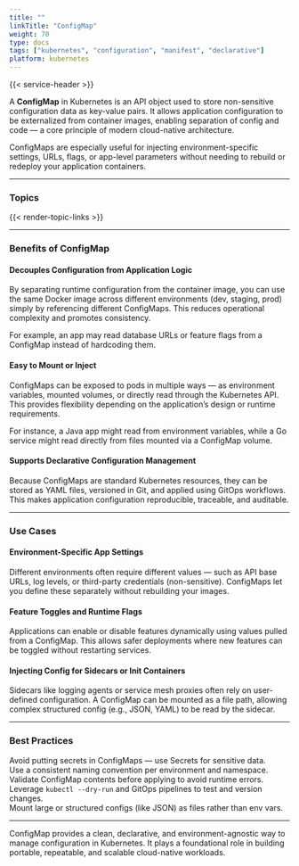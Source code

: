 ```yaml
---
title: ""
linkTitle: "ConfigMap"
weight: 70
type: docs
tags: ["kubernetes", "configuration", "manifest", "declarative"]
platform: kubernetes
---
```


{{< service-header >}}

A **ConfigMap** in Kubernetes is an API object used to store non-sensitive configuration data as key-value pairs. It allows application configuration to be externalized from container images, enabling separation of config and code — a core principle of modern cloud-native architecture.

ConfigMaps are especially useful for injecting environment-specific settings, URLs, flags, or app-level parameters without needing to rebuild or redeploy your application containers.

---

### Topics

{{< render-topic-links >}}

---

### Benefits of ConfigMap

#### Decouples Configuration from Application Logic

By separating runtime configuration from the container image, you can use the same Docker image across different environments (dev, staging, prod) simply by referencing different ConfigMaps. This reduces operational complexity and promotes consistency.

For example, an app may read database URLs or feature flags from a ConfigMap instead of hardcoding them.

#### Easy to Mount or Inject

ConfigMaps can be exposed to pods in multiple ways — as environment variables, mounted volumes, or directly read through the Kubernetes API. This provides flexibility depending on the application’s design or runtime requirements.

For instance, a Java app might read from environment variables, while a Go service might read directly from files mounted via a ConfigMap volume.

#### Supports Declarative Configuration Management

Because ConfigMaps are standard Kubernetes resources, they can be stored as YAML files, versioned in Git, and applied using GitOps workflows. This makes application configuration reproducible, traceable, and auditable.

---

### Use Cases

#### Environment-Specific App Settings

Different environments often require different values — such as API base URLs, log levels, or third-party credentials (non-sensitive). ConfigMaps let you define these separately without rebuilding your images.

#### Feature Toggles and Runtime Flags

Applications can enable or disable features dynamically using values pulled from a ConfigMap. This allows safer deployments where new features can be toggled without restarting services.

#### Injecting Config for Sidecars or Init Containers

Sidecars like logging agents or service mesh proxies often rely on user-defined configuration. A ConfigMap can be mounted as a file path, allowing complex structured config (e.g., JSON, YAML) to be read by the sidecar.

---

### Best Practices

Avoid putting secrets in ConfigMaps — use Secrets for sensitive data.  
Use a consistent naming convention per environment and namespace.  
Validate ConfigMap contents before applying to avoid runtime errors.  
Leverage `kubectl --dry-run` and GitOps pipelines to test and version changes.  
Mount large or structured configs (like JSON) as files rather than env vars.

---

ConfigMap provides a clean, declarative, and environment-agnostic way to manage configuration in Kubernetes. It plays a foundational role in building portable, repeatable, and scalable cloud-native workloads.
